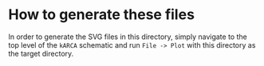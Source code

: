 # How to generate these files

In order to generate the SVG files in this directory, simply navigate to the top level of the
`kARCA` schematic and run `File -> Plot` with this directory as the target directory.
